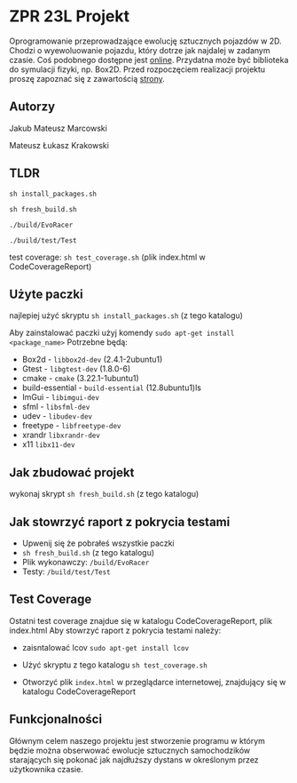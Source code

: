 # ZPR 23L Projekt

Oprogramowanie przeprowadzające ewolucję sztucznych pojazdów w 2D. Chodzi o wyewoluowanie pojazdu, który dotrze jak najdalej w zadanym czasie. Coś podobnego dostępne jest [online](http://rednuht.org/genetic_cars_2/). Przydatna może być biblioteka do symulacji fizyki, np. Box2D. Przed rozpoczęciem realizacji projektu proszę zapoznać się z zawartością [strony](http://staff.elka.pw.edu.pl/~rbiedrzy/ZPR/index.html).

## Autorzy

Jakub Mateusz Marcowski

Mateusz Łukasz Krakowski


## TLDR
`sh install_packages.sh`

`sh fresh_build.sh`

`./build/EvoRacer`

`./build/test/Test`

test coverage: `sh test_coverage.sh` (plik index.html w CodeCoverageReport)
## Użyte paczki
najlepiej użyć skryptu `sh install_packages.sh` (z tego katalogu)

Aby zainstalować paczki użyj komendy `sudo apt-get install <package_name>`
Potrzebne będą:



- Box2d - `libbox2d-dev` (2.4.1-2ubuntu1)
- Gtest - `libgtest-dev` (1.8.0-6)
- cmake - `cmake` (3.22.1-1ubuntu1)
- build-essential - `build-essential` (12.8ubuntu1)ls
- ImGui - `libimgui-dev` 
- sfml - `libsfml-dev` 
- udev - `libudev-dev`
- freetype - `libfreetype-dev`
- xrandr `libxrandr-dev`
- x11 `libx11-dev`

## Jak zbudować projekt
wykonaj skrypt `sh fresh_build.sh` (z tego katalogu)
## Jak stowrzyć raport z pokrycia testami
- Upwenij się że pobrałeś wszystkie paczki
- `sh fresh_build.sh` (z tego katalogu)
-  Plik wykonawczy: `/build/EvoRacer`
-  Testy: `/build/test/Test`
## Test Coverage
Ostatni test coverage znajdue się w katalogu CodeCoverageReport, plik index.html
Aby stowrzyć raport z pokrycia testami należy:

- zaisntalować lcov `sudo apt-get install lcov`

- Użyć skryptu z tego katalogu `sh test_coverage.sh`

- Otworzyć plik `index.html` w przeglądarce internetowej, znajdujący się w katalogu CodeCoverageReport


## Funkcjonalności

Głównym celem naszego projektu jest stworzenie programu w którym będzie można obserwować ewolucje sztucznych samochodzików starających się pokonać jak najdłuższy dystans w określonym przez użytkownika czasie.



